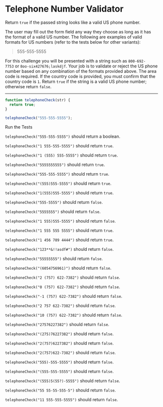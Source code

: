 # **Telephone Number Validator**

Return `true` if the passed string looks like a valid US phone number.

The user may fill out the form field any way they choose as long as it has the format of a valid US number. The following are examples of valid formats for US numbers (refer to the tests below for other variants):

> 555-555-5555
> 

For this challenge you will be presented with a string such as `800-692-7753` or `8oo-six427676;laskdjf`. Your job is to validate or reject the US phone number based on any combination of the formats provided above. The area code is required. If the country code is provided, you must confirm that the country code is `1`. Return `true` if the string is a valid US phone number; otherwise return `false`.

---

```jsx
function telephoneCheck(str) {
  return true;
}

telephoneCheck("555-555-5555");
```

Run the Tests

`telephoneCheck("555-555-5555")` should return a boolean.

`telephoneCheck("1 555-555-5555")` should return `true`.

`telephoneCheck("1 (555) 555-5555")` should return `true`.

`telephoneCheck("5555555555")` should return `true`.

`telephoneCheck("555-555-5555")` should return `true`.

`telephoneCheck("(555)555-5555")` should return `true`.

`telephoneCheck("1(555)555-5555")` should return `true`.

`telephoneCheck("555-5555")` should return `false`.

`telephoneCheck("5555555")` should return `false`.

`telephoneCheck("1 555)555-5555")` should return `false`.

`telephoneCheck("1 555 555 5555")` should return `true`.

`telephoneCheck("1 456 789 4444")` should return `true`.

`telephoneCheck("123**&!!asdf#")` should return `false`.

`telephoneCheck("55555555")` should return `false`.

`telephoneCheck("(6054756961)")` should return `false`.

`telephoneCheck("2 (757) 622-7382")` should return `false`.

`telephoneCheck("0 (757) 622-7382")` should return `false`.

`telephoneCheck("-1 (757) 622-7382")` should return `false`.

`telephoneCheck("2 757 622-7382")` should return `false`.

`telephoneCheck("10 (757) 622-7382")` should return `false`.

`telephoneCheck("27576227382")` should return `false`.

`telephoneCheck("(275)76227382")` should return `false`.

`telephoneCheck("2(757)6227382")` should return `false`.

`telephoneCheck("2(757)622-7382")` should return `false`.

`telephoneCheck("555)-555-5555")` should return `false`.

`telephoneCheck("(555-555-5555")` should return `false`.

`telephoneCheck("(555)5(55?)-5555")` should return `false`.

`telephoneCheck("55 55-55-555-5")` should return `false`.

`telephoneCheck("11 555-555-5555")` should return `false`.